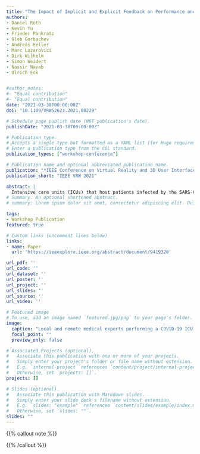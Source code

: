 ```yaml
---
title: "The Impact of Implicit and Explicit Feedback on Performance and Experience during VR-Supported Motor Rehabilitation"
authors:
- Daniel Roth
- Kevin Yu
- Frieder Pankratz
- Gleb Gorbachev
- Andreas Keller
- Marc Lazarovici
- Dirk Wilhelm
- Simon Weidert
- Nassir Navab
- Ulrich Eck


#author_notes:
#- "Equal contribution"
#- "Equal contribution"
date: "2021-03-30T00:00:00Z"
doi: "10.1109/VRW52623.2021.00229"

# Schedule page publish date (NOT publication's date).
publishDate: "2021-03-30T00:00:00Z"

# Publication type.
# Accepts a single type but formatted as a YAML list (for Hugo requirements).
# Enter a publication type from the CSL standard.
publication_types: ["workshop-conference"]

# Publication name and optional abbreviated publication name.
publication: "*IEEE Conference on Virtual Reality and 3D User Interfaces Abstracts and Workshops (VRW) 2021*"
publication_short: "IEEE VRW 2021"

abstract: |
  Intensive care units (ICUs) that host patients infected by the SARS-CoV-2 Coronavirus are separated from other care units. In regular ICU ward rounds, a number of experts from different medical areas and expertise are present to discuss the situation and care of the patient. However, this procedure is contrasting COVID-19 measures such as reduced contact and personnel traffic. In this project, we demonstrate a system for mixed reality (MR) teleconsultation to support ICU wards (ARTEKMED). Through ARTEKMED, remote experts can join a local 3D reconstructed ICU visit in virtual reality (VR) and support local experts that are equipped with an augmented reality (AR) system. Our goal is to reduce personnel traffic and in turn the risk of an infection spread.
# Summary. An optional shortened abstract.
# summary: Lorem ipsum dolor sit amet, consectetur adipiscing elit. Duis posuere tellus ac convallis placerat. Proin tincidunt magna sed ex sollicitudin condimentum.

tags:
- Workshop Publication
featured: true

# Custom links (uncomment lines below)
links:
- name: Paper
  url: 'https://ieeexplore.ieee.org/abstract/document/9419320'

url_pdf: ''
url_code: ''
url_dataset: ''
url_poster: ''
url_project: ''
url_slides: ''
url_source: ''
url_video: ''

# Featured image
# To use, add an image named `featured.jpg/png` to your page's folder. 
image:
  caption: "Local and remote medical experts performing a COVID-19 ICU patient visit using the proposed telepresence system: (a) Observer view onto the local site as seen from the local expert."
  focal_point: ""
  preview_only: false

# Associated Projects (optional).
#   Associate this publication with one or more of your projects.
#   Simply enter your project's folder or file name without extension.
#   E.g. `internal-project` references `content/project/internal-project/index.md`.
#   Otherwise, set `projects: []`.
projects: []

# Slides (optional).
#   Associate this publication with Markdown slides.
#   Simply enter your slide deck's filename without extension.
#   E.g. `slides: "example"` references `content/slides/example/index.md`.
#   Otherwise, set `slides: ""`.
slides: ""
---
```


{{% callout note %}}

{{% /callout %}}



